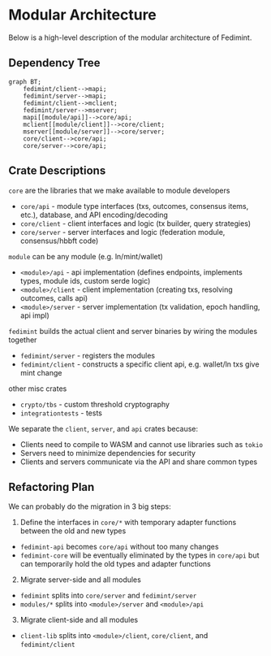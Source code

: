 # Modular Architecture
Below is a high-level description of the modular architecture of Fedimint.

## Dependency Tree
```mermaid
graph BT;
    fedimint/client-->mapi;
    fedimint/server-->mapi;
    fedimint/client-->mclient;
    fedimint/server-->mserver;
    mapi[[module/api]]-->core/api;
    mclient[[module/client]]-->core/client;
    mserver[[module/server]]-->core/server;
    core/client-->core/api;
    core/server-->core/api;
```

## Crate Descriptions
`core` are the libraries that we make available to module developers
- `core/api` - module type interfaces (txs, outcomes, consensus items, etc.), database, and API encoding/decoding
- `core/client` - client interfaces and logic (tx builder, query strategies)
- `core/server` - server interfaces and logic (federation module, consensus/hbbft code)

`module` can be any module (e.g. ln/mint/wallet)
- `<module>/api` - api implementation (defines endpoints, implements types, module ids, custom serde logic)
- `<module>/client` - client implementation (creating txs, resolving outcomes, calls api)
- `<module>/server` - server implementation (tx validation, epoch handling, api impl)

`fedimint` builds the actual client and server binaries by wiring the modules together
- `fedimint/server` - registers the modules
- `fedimint/client` - constructs a specific client api, e.g. wallet/ln txs give mint change

other misc crates
- `crypto/tbs` - custom threshold cryptography
- `integrationtests` - tests

We separate the `client`, `server`, and `api` crates because:
- Clients need to compile to WASM and cannot use libraries such as `tokio`
- Servers need to minimize dependencies for security
- Clients and servers communicate via the API and share common types

## Refactoring Plan
We can probably do the migration in 3 big steps:
1. Define the interfaces in `core/*` with temporary adapter functions between the old and new types
  - `fedimint-api` becomes `core/api` without too many changes
  - `fedimint-core` will be eventually eliminated by the types in `core/api` but can temporarily hold the old types and adapter functions
2. Migrate server-side and all modules
  - `fedimint` splits into `core/server` and `fedimint/server`
  - `modules/*` splits into `<module>/server` and `<module>/api`
3. Migrate client-side and all modules
  - `client-lib` splits into `<module>/client`, `core/client`, and `fedimint/client`
